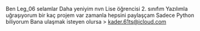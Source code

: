 Ben Leg_06 selamlar
Daha yeniyim nvn
Lise öğrencisi 2. sınıfım
Yazılımla uğraşıyorum bir kaç projem var zamanla hepsini paylaşçam
Sadece Python biliyorum
Bana ulaşmak isteyen olursa > kader.61ts@icloud.com

<!---
Leg-06/Leg-06 is a ✨ special ✨ repository because its `README.md` (this file) appears on your GitHub profile.
You can click the Preview link to take a look at your changes.
--->
